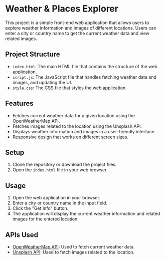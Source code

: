 # Weather & Places Explorer

This project is a simple front-end web application that allows users to explore weather information and images of different locations. Users can enter a city or country name to get the current weather data and view related images.

## Project Structure

- `index.html`: The main HTML file that contains the structure of the web application.
- `script.js`: The JavaScript file that handles fetching weather data and images, and updating the UI.
- `style.css`: The CSS file that styles the web application.

## Features

- Fetches current weather data for a given location using the OpenWeatherMap API.
- Fetches images related to the location using the Unsplash API.
- Displays weather information and images in a user-friendly interface.
- Responsive design that works on different screen sizes.

## Setup

1. Clone the repository or download the project files.
2. Open the `index.html` file in your web browser.

## Usage

1. Open the web application in your browser.
2. Enter a city or country name in the input field.
3. Click the "Get Info" button.
4. The application will display the current weather information and related images for the entered location.

## APIs Used

- [OpenWeatherMap API](https://openweathermap.org/api): Used to fetch current weather data.
- [Unsplash API](https://unsplash.com/developers): Used to fetch images related to the location.

